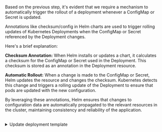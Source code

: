 Based on the previous step, it's evident that we require a mechanism to automatically trigger the rollout of a deployment whenever a ConfigMap or Secret is updated.

Annotations like checksum/config in Helm charts are used to trigger rolling updates of Kubernetes Deployments when the ConfigMap or Secret referenced by the Deployment changes.

Here's a brief explanation:

**Checksum Annotation:** When Helm installs or updates a chart, it calculates a checksum for the ConfigMap or Secret used in the Deployment. This checksum is stored as an annotation in the Deployment resource.

**Automatic Rollout:** When a change is made to the ConfigMap or Secret, Helm updates the resource and changes the checksum. Kubernetes detects this change and triggers a rolling update of the Deployment to ensure that pods are updated with the new configuration.

By leveraging these annotations, Helm ensures that changes to configuration data are automatically propagated to the relevant resources in the cluster, maintaining consistency and reliability of the application.

<br>
<details><summary>Update deployment template</summary>
<br>

Update the deployment template in `/charts/mock-app/templates/deployment.yaml` to add annotations.

```
apiVersion: apps/v1
kind: Deployment
metadata:
  name: {{ .Values.appName }}-deployment
  labels:
    app: {{ .Values.appName }}
spec:
  replicas: 1 
  selector:
    matchLabels:
      app: {{ .Values.appName }}
  template:
    metadata:
      annotations:
        checksum/config: {{ include (print $.Template.BasePath "/configmap.yaml") . | sha256sum }}
      labels:
        app: {{ .Values.appName }}
    spec:
      containers:
        - name: {{ .Values.appName }}-container
          image: "{{ .Values.image.repository }}:{{ .Values.image.tag }}"
          ports:
          - containerPort: 5000
          envFrom:
          - configMapRef:
              name: {{ .Values.appName }}-configmap
```
</details>